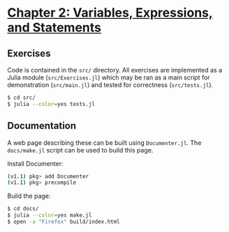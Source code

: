# [Chapter 2: Variables, Expressions, and Statements](https://benlauwens.github.io/ThinkJulia.jl/latest/book.html#chap02)

## Exercises

Code is contained in the `src/` directory. All exercises are implemented as a
Julia module (`src/Exercises.jl`) which may be ran as a main script for
demonstration (`src/main.jl`) and tested for correctness (`src/tests.jl`).

```bash
$ cd src/
$ julia --color=yes tests.jl
```

## Documentation

A web page describing these can be built using `Documenter.jl`. The
`docs/make.jl` script can be used to build this page.

Install Documenter:

```bash
(v1.1) pkg> add Documenter
(v1.1) pkg> precompile
```

Build the page:

```bash
$ cd docs/
$ julia --color=yes make.jl
$ open -a "Firefox" build/index.html
```
